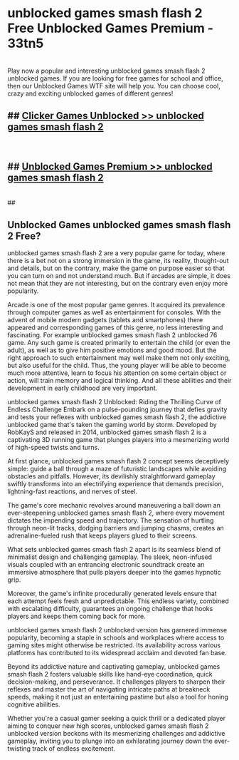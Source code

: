 # unblocked games smash flash 2  Free Unblocked Games Premium - 33tn5 <br>
<br>
Play now a popular and interesting unblocked games smash flash 2 unblocked games. If you are looking for free games for school and office, then our Unblocked Games WTF site will help you. You can choose cool, crazy and exciting unblocked games of different genres!


## ##  [Clicker Games Unblocked >> unblocked games smash flash 2](http://freeplayer.one?title=unblocked_games_smash_flash_2&ref=UGames)
  <br>

##  ## [Unblocked Games Premium >> unblocked games smash flash 2](http://freeplayer.one?title=unblocked_games_smash_flash_2&ref=UGames)
  <br>
  ##



## Unblocked Games unblocked games smash flash 2 Free?

unblocked games smash flash 2 are a very popular game for today, where there is a bet not on a strong immersion in the game, its reality, thought-out and details, but on the contrary, make the game on purpose easier so that you can turn on and not understand much. But if arcades are simple, it does not mean that they are not interesting, but on the contrary even enjoy more popularity.

Arcade is one of the most popular game genres. It acquired its prevalence through computer games as well as entertainment for consoles. With the advent of mobile modern gadgets (tablets and smartphones) there appeared and corresponding games of this genre, no less interesting and fascinating. For example unblocked games smash flash 2 unblocked 76 game. Any such game is created primarily to entertain the child (or even the adult), as well as to give him positive emotions and good mood. But the right approach to such entertainment may well make them not only exciting, but also useful for the child. Thus, the young player will be able to become much more attentive, learn to focus his attention on some certain object or action, will train memory and logical thinking. And all these abilities and their development in early childhood are very important.

unblocked games smash flash 2 Unblocked: Riding the Thrilling Curve of Endless Challenge
Embark on a pulse-pounding journey that defies gravity and tests your reflexes with unblocked games smash flash 2, the addictive unblocked game that's taken the gaming world by storm. Developed by RobKayS and released in 2014, unblocked games smash flash 2 is a captivating 3D running game that plunges players into a mesmerizing world of high-speed twists and turns.

At first glance, unblocked games smash flash 2 concept seems deceptively simple: guide a ball through a maze of futuristic landscapes while avoiding obstacles and pitfalls. However, its devilishly straightforward gameplay swiftly transforms into an electrifying experience that demands precision, lightning-fast reactions, and nerves of steel.

The game's core mechanic revolves around maneuvering a ball down an ever-steepening unblocked games smash flash 2, where every movement dictates the impending speed and trajectory. The sensation of hurtling through neon-lit tracks, dodging barriers and jumping chasms, creates an adrenaline-fueled rush that keeps players glued to their screens.

What sets unblocked games smash flash 2 apart is its seamless blend of minimalist design and challenging gameplay. The sleek, neon-infused visuals coupled with an entrancing electronic soundtrack create an immersive atmosphere that pulls players deeper into the games hypnotic grip.

Moreover, the game's infinite procedurally generated levels ensure that each attempt feels fresh and unpredictable. This endless variety, combined with escalating difficulty, guarantees an ongoing challenge that hooks players and keeps them coming back for more.

unblocked games smash flash 2 unblocked version has garnered immense popularity, becoming a staple in schools and workplaces where access to gaming sites might otherwise be restricted. Its availability across various platforms has contributed to its widespread acclaim and devoted fan base.

Beyond its addictive nature and captivating gameplay, unblocked games smash flash 2 fosters valuable skills like hand-eye coordination, quick decision-making, and perseverance. It challenges players to sharpen their reflexes and master the art of navigating intricate paths at breakneck speeds, making it not just an entertaining pastime but also a tool for honing cognitive abilities.

Whether you're a casual gamer seeking a quick thrill or a dedicated player aiming to conquer new high scores, unblocked games smash flash 2 unblocked version beckons with its mesmerizing challenges and addictive gameplay, inviting you to plunge into an exhilarating journey down the ever-twisting track of endless excitement.